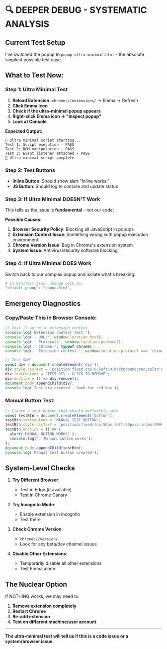 # 🔍 DEEPER DEBUG - SYSTEMATIC ANALYSIS

## Current Test Setup

I've switched the popup to `popup-ultra-minimal.html` - the absolute simplest possible test case.

## What to Test Now:

### Step 1: Ultra Minimal Test
1. **Reload Extension**: `chrome://extensions/` → Emma → Refresh
2. **Click Emma Icon**
3. **Check if the ultra-minimal popup appears**
4. **Right-click Emma icon → "Inspect popup"**
5. **Look at Console**

**Expected Output:**
```
🚀 Ultra minimal script starting...
Test 1: Script execution - PASS
Test 2: DOM manipulation - PASS  
Test 3: Event listener attached - PASS
🎯 Ultra minimal script complete
```

### Step 2: Test Buttons
- **Inline Button**: Should show alert "Inline works!"
- **JS Button**: Should log to console and update status

### Step 3: If Ultra Minimal DOESN'T Work
This tells us the issue is **fundamental** - not our code:

**Possible Causes:**
1. **Browser Security Policy**: Blocking all JavaScript in popups
2. **Extension Context Issue**: Something wrong with popup execution environment
3. **Chrome Version Issue**: Bug in Chrome's extension system
4. **System Issue**: Antivirus/security software blocking

### Step 4: If Ultra Minimal DOES Work
Switch back to our complex popup and isolate what's breaking:

```bash
# In manifest.json, change back to:
"default_popup": "popup.html",
```

## Emergency Diagnostics

### Copy/Paste This in Browser Console:
```javascript
// Test if we're in extension context
console.log('Extension context test:');
console.log('- URL:', window.location.href);
console.log('- Protocol:', window.location.protocol);  
console.log('- Chrome:', typeof chrome);
console.log('- Extension context:', window.location.protocol === 'chrome-extension:');

// Test DOM
const div = document.createElement('div');
div.style.cssText = 'position:fixed;top:0;left:0;background:red;color:white;padding:10px;z-index:999999;';
div.textContent = 'TEST DIV - CLICK TO REMOVE';
div.onclick = () => div.remove();
document.body.appendChild(div);
console.log('Test div created - look for red box');
```

### Manual Button Test:
```javascript
// Create a test button that should definitely work
const testBtn = document.createElement('button');
testBtn.textContent = 'MANUAL TEST BUTTON';
testBtn.style.cssText = 'position:fixed;top:50px;left:50px;z-index:999999;background:blue;color:white;padding:20px;border:none;font-size:16px;';
testBtn.onclick = () => {
  alert('MANUAL BUTTON WORKS!');
  console.log('✅ Manual button works');
};
document.body.appendChild(testBtn);
console.log('Manual test button created');
```

## System-Level Checks

1. **Try Different Browser**:
   - Test in Edge (if available)
   - Test in Chrome Canary

2. **Try Incognito Mode**:
   - Enable extension in incognito
   - Test there

3. **Check Chrome Version**:
   - `chrome://version/`
   - Look for any beta/dev channel issues

4. **Disable Other Extensions**:
   - Temporarily disable all other extensions
   - Test Emma alone

## The Nuclear Option

If NOTHING works, we may need to:
1. **Remove extension completely**
2. **Restart Chrome**
3. **Re-add extension**
4. **Test on different machine/user account**

---

**The ultra-minimal test will tell us if this is a code issue or a system/browser issue.**